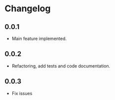 # Changelog #

## 0.0.1

* Main feature implemented.

## 0.0.2

* Refactoring, add tests and code documentation.

## 0.0.3

* Fix issues
